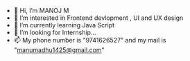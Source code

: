 - 👋 Hi, I’m MANOJ M
- 👀 I’m interested in Frontend devlopment , UI and UX design 
- 🌱 I’m currently learning Java Script
- 💞️ I’m looking for Internship...
- 📫 My phone number is "9741626527" and my mail is "manumadhu1425@gmail.com" 
